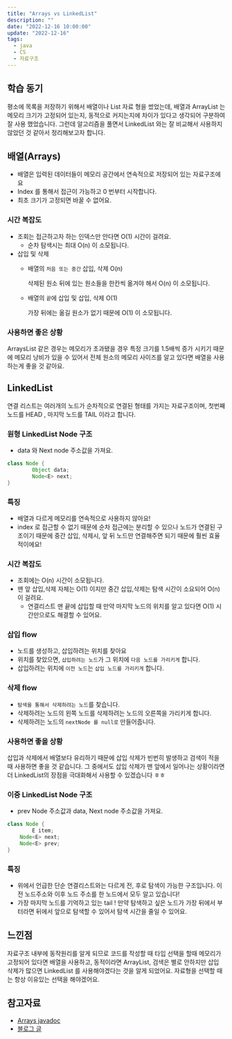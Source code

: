 ```yaml
---
title: "Arrays vs LinkedList"
description: ""
date: "2022-12-16 10:00:00"
update: "2022-12-16"
tags:
  - java
  - CS
  - 자료구조
---
```


## 학습 동기

평소에 목록을 저장하기 위해서 배열이나 List 자료 형을 썼었는데, 배열과 ArrayList 는 메모리 크기가 고정되어 있는지, 동적으로 커지는지에 차이가 있다고 생각되어 구분하여 잘 사용 했었습니다. 그런데 알고리즘을 풀면서 LinkedList 와는 잘 비교해서 사용하지 않았던 것 같아서 정리해보고자 합니다.

## 배열(Arrays)

- 배열은 입력된 데이터들이 메모리 공간에서 연속적으로 저장되어 있는 자료구조에요
- Index 를 통해서 접근이 가능하고 0 번부터 시작합니다.
- 최초 크기가 고정되면 바꿀 수 없어요.

### 시간 복잡도

- 조회는 접근하고자 하는 인덱스만 안다면 O(1) 시간이 걸려요.
    - 순차 탐색시는 최대 O(n) 이 소모됩니다.
- 삽입 및 삭제
    - 배열의 `처음 또는 중간` 삽입, 삭제 O(n)
        
        삭제된 원소 뒤에 있는 원소들을 한칸씩 옮겨야 해서 O(n) 이 소모됩니다.
        
    - 배열의 `끝`에 삽입 및 삽입, 삭제  O(1)
        
        가장 뒤에는 옮길 원소가 없기 때문에 O(1) 이 소모됩니다.
        
    

### 사용하면 좋은 상황

ArraysList 같은 경우는 메모리가 초과됐을 경우 특정 크기를 1.5배씩 증가 시키기 때문에 메모리 낭비가 있을 수 있어서 전체 원소의 메모리 사이즈를 알고 있다면 배열을 사용하는게 좋을 것 같아요. 

## LinkedList

연결 리스트는 여러개의 노드가 순차적으로 연결된 형태를 가지는 자료구조이며, 첫번째 노드를 HEAD , 마지막 노드를 TAIL 이라고 합니다. 

### 원형 LinkedList Node 구조

- data  와 Next node 주소값을 가져요.

```java
class Node {
		Object data;
		Node<E> next;
}
```

### 특징

- 배열과 다르게 메모리를 연속적으로 사용하지 않아요!
- index 로 접근할 수 없기 때문에 순차 접근에는 분리할 수 있으나 노드가 연결된 구조이기 때문에 중간 삽입, 삭제시, 앞 뒤 노드만 연결해주면 되기 때문에 훨씬 효율적이에요!

### 시간 복잡도

- 조회에는 O(n) 시간이 소모됩니다.
- 맨 앞 삽입,삭제 자체는 O(1) 이지만 중간 삽입,삭제는 탐색 시간이 소요되어 O(n) 이 걸려요.
    - 연결리스트 맨 끝에 삽입할 때 만약 마지막 노드의 위치를 알고 있다면 O(1) 시간만으로도 해결할 수 있어요.

### 삽입 flow

- 노드를 생성하고, 삽입하려는 위치를 찾아요
- 위치를 찾았으면, `삽입하려는 노드`가 그 위치에 `다음 노드를 가리키게` 합니다.
- 삽입하려는 위치에 `이전 노드`는 `삽입 노드를 가리키게` 합니다.

### 삭제 flow

- `탐색을 통해서 삭제하려는 노드`를 찾습니다.
- 삭제하려는 노드의 왼쪽 노드를 삭제하려는 노드의 오른쪽을 가리키게 합니다.
- 삭제하려는 노드의 `nextNode 를 null로` 만들어줍니다.

### 사용하면 좋을 상황

삽입과 삭제에서 배열보다 유리하기 때문에 삽입 삭제가 빈번히 발생하고 검색이 적을 때 사용하면 좋을 것 같습니다. 그 중에서도 삽입 삭제가 맨 앞에서 일어나는 상황이라면 더 LinkedList의 장점을 극대화해서 사용할 수 있겠습니다 ㅎㅎ 

### 이중 LinkedList  Node 구조

- prev Node  주소값과 data,  Next node 주소값을 가져요.

```java
class Node {
		E item;
    Node<E> next;
    Node<E> prev;
}
```

### 특징

- 위에서 언급한 단순 연결리스트와는 다르게 전, 후로 탐색이 가능한 구조입니다. 이전 노드주소와 이후 노드 주소를 한 노드에서 모두 알고 있습니다!
- 가장 마지막 노드를 기억하고 있는 tail ! 만약 탐색하고 싶은 노드가 가장 뒤에서 부터라면 뒤에서 앞으로 탐색할 수 있어서 탐색 시간을 줄일 수 있어요.

## 느낀점

자료구조 내부에 동작원리를 알게 되므로 코드를 작성할 때 타입 선택을 할때 메모리가 고정되어 있다면 배열을 사용하고, 동적이라면 ArrayList, 검색은 별로 안하지만 삽입 삭제가 많으면 LinkedList 를 사용해야겠다는 것을 알게 되었어요. 자료형을 선택할 때는 항상 이유있는 선택을 해야겠어요. 

## 참고자료

- [Arrays javadoc](https://docs.oracle.com/en/java/javase/12/docs/api/java.base/java/util/Arrays.html)
- [블로그 글](https://hongcoding.tistory.com/74)